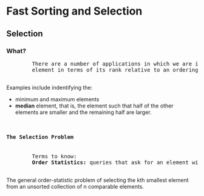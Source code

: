 <div class="show-content user_content clearfix enhanced">
    <h1 class="page-title">Fast Sorting and Selection</h1>
    <h2>Selection</h2>
    <h3>What?</h3>
    <pre>
        There are a number of applications in which we are interested in identifying a single
        element in terms of its rank relative to an ordering of the entire set.
    </pre>
    Examples include indentifying the:
    <ul>
        <li>minimum and maximum elements</li>
        <li><strong>median</strong> element, that is, the element such that half
        of the other elements are smaller and the remaining half are larger.
        </li>
    </ul>
    <pre>
        <h4>The Selection Problem</h4>
        Terms to know:
        <strong>Order Statistics: </strong>queries that ask for an element with a given rank.
    </pre>
    The general order-statistic problem of selecting the kth smallest element from an unsorted collection of n comparable elements.
</div>
